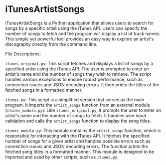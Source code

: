 # iTunesArtistSongs
iTunesArtistSongs is a Python application that allows users to search for songs by a specific artist using the iTunes API. Users can specify the number of songs to fetch and the program will display a list of track names. This simple yet powerful tool provides an easy way to explore an artist's discography directly from the command line.

File Descriptions:

`itunes_original.py`:
This script fetches and displays a list of songs by a specified artist using the iTunes API. The user is prompted to enter an artist's name and the number of songs they wish to retrieve. The script handles various exceptions to ensure robust performance, such as connection issues and JSON decoding errors. It then prints the titles of the fetched songs in a formatted manner.

`itunes.py`:
This script is a simplified version that serves as the main program. It imports the `artist_songs` function from an external module (`itunes_module.py`). Like `itunes_original.py`, it prompts the user to enter an artist's name and the number of songs to fetch. It handles user input validation and calls the `artist_songs` function to display the song titles.

`itunes_module.py`:
This module contains the `artist_songs` function, which is responsible for interacting with the iTunes API. It fetches the specified number of songs for a given artist and handles possible errors such as connection issues and JSON decoding errors. The function prints the fetched song titles in a formatted manner. This module is designed to be imported and used by other scripts, such as `itunes.py`.
